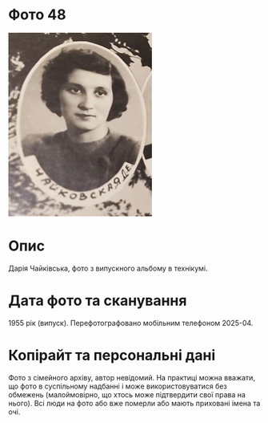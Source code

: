 # Фото 48 #

[<img src="photo_048.jpg" />](https://drive.google.com/file/d/1zBLFz3F6w3t_ebMamUeGsghoq4hl_NZ-/view)

# Опис #

Дарія Чайківська, фото з випускного альбому в технікумі.

# Дата фото та сканування #

1955 рік (випуск). Перефотографовано мобільним телефоном 2025-04.

# Копірайт та персональні дані #

Фото з сімейного архіву, автор невідомий. На практиці можна вважати, що фото в суспільному надбанні і може використовуватися без обмежень (малоймовірно, що хтось може підтвердити свої права на нього). Всі люди на фото або вже померли або мають приховані імена та очі.
